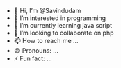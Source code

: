 - 👋 Hi, I’m @Savindudam
- 👀 I’m interested in programming
- 🌱 I’m currently learning java script
- 💞️ I’m looking to collaborate on php
- 📫 How to reach me ...
- 😄 Pronouns: ...
- ⚡ Fun fact: ...

<!---
Savindudam/Savindudam is a ✨ special ✨ repository because its `README.md` (this file) appears on your GitHub profile.
You can click the Preview link to take a look at your changes.
--->
